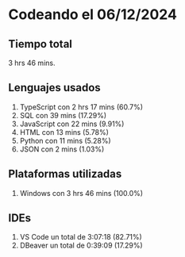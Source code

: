 # Codeando el 06/12/2024

## Tiempo total
3 hrs 46 mins.

## Lenguajes usados
1. TypeScript con 2 hrs 17 mins (60.7%)
1. SQL con 39 mins (17.29%)
1. JavaScript con 22 mins (9.91%)
1. HTML con 13 mins (5.78%)
1. Python con 11 mins (5.28%)
1. JSON con 2 mins (1.03%)

## Plataformas utilizadas
1. Windows con 3 hrs 46 mins (100.0%)

## IDEs
1. VS Code un total de 3:07:18 (82.71%)
1. DBeaver un total de 0:39:09 (17.29%)
